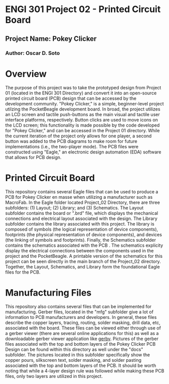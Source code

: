 # ENGI 301 Project 02 - Printed Circuit Board
## Project Name: Pokey Clicker
### Author: Oscar D. Soto


# Overview

The purpose of this project was to take the prototyped design from Project 01 (located in the ENGI 301 Directory) and convert it into an open-source printed circuit board (PCB) design that can be accessed by the development community. "Pokey Clicker," is a simple, beginner-level project utilzing the PocketBeagle development board. In broad, the project utilizes an LCD screen and tactile push-buttons as the main visual and tactile user interface platforms, respectively. Button clicks are used to move icons on the LCD screen; this functionality is made possible by the code developed for "Pokey Clicker," and can be accessed in the Project 01 directory. While the current iteration of the project only allows for one player, a second button was added to the PCB diagrams to make room for future implementations (i.e., the two-player mode). The PCB files were constructed using "Eagle," an electronic design automation (EDA) software that allows for PCB design.   

# Printed Circuit Board 

This repository contains several Eagle files that can be used to produce a PCB for Pokey Clicker en masse when utilizing a manufacturer such as MacroFab. In the Eagle folder located Project_02 Directory, there are three subfolders: (1) Layout; (2) Library; and (3) Schematics. The Layout subfolder contains the board or ".brd" file, which displays the mechanical connections and electrical layout associated with the design. The Library subfolder contains the library associated with this project. The library is composed of symbols (the logical representation of device components), footprints (the physical representation of device components), and devices (the linking of symbols and footprints). Finally, the Schematics subfolder contains the schematics associated with the PCB . The schematics explicity display the electrical connections between the components used in the project and the PocketBeagle. A printable version of the schematics for this project can be seen directly in the main branch of the Project_02 directory. Together, the Layout, Schematics, and Library form the foundational Eagle files for the PCB. 

# Manufacturing Files

This repository also contains several files that can be implemented for manufacturing. Gerber files, located in the "mfg" subfolder give a lot of information to PCB manufacturers and developers. In general, these files describe the copper layers, tracing, routing, solder masking, drill data, etc, associated with the board. These files can be viewed either through use of a gerber viewer (there are several online applications for this) as well as a downloadable gerber viewer application like [gerbv](https://sourceforge.net/projects/gerbv/). Pictures of the gerber files associated with the top and bottom layers of the Pokey Clicker PCB Design can be found within this directory as well under the "docs" subfolder. The pictures located in this subfolder specifically show the copper pours, silkscreen text, solder masking, and solder pasting associated with the top and bottom layers of the PCB. It should be worth noting that while a 4-layer design rule was followed while making these PCB files, only two layers are utilized in this project. 
